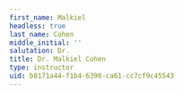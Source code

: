 ```yaml
---
first_name: Malkiel
headless: true
last_name: Cohen
middle_initial: ''
salutation: Dr.
title: Dr. Malkiel Cohen
type: instructor
uid: b8171a44-f1b4-6390-ca61-cc7cf9c45543
---
```

